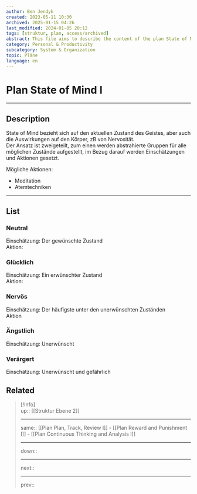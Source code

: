 ```yaml
---
author: Ben Jendyk
created: 2023-05-11 10:30
archived: 2025-01-15 04:26
last_modified: 2024-01-05 20:12
tags: [struktur, plan, access/archived]
abstract: This file aims to describe the content of the plan State of Mind I and list the actions depending on which state currently in.
category: Personal & Productivity 
subcategory: System & Organization 
topic: Pläne 
language: en
---
```


# Plan State of Mind I

---

## Description

State of Mind bezieht sich auf den aktuellen Zustand des Geistes, aber auch die Auswirkungen auf den Körper, zB von Nervosität.  
Der Ansatz ist zweigeteilt, zum einen werden abstrahierte Gruppen für alle möglichen Zustände aufgestellt, im Bezug darauf werden Einschätzungen und Aktionen gesetzt.

Mögliche Aktionen:

- Meditation
- Atemtechniken

---

## List

### Neutral

Einschätzung: Der gewünschte Zustand  
Aktion:

### Glücklich

Einschätzung: Ein erwünschter Zustand  
Aktion:

### Nervös

Einschätzung: Der häufigste unter den unerwünschten Zuständen  
Aktion

### Ängstlich

Einschätzung: Unerwünscht 

### Verärgert

Einschätzung: Unerwünscht und gefährlich

## Related

> [!Info]  
> up:: [[Struktur Ebene 2]]
> - ---
> same:: [[Plan Plan, Track, Review I]] - [[Plan Reward and Punishment I]] - [[Plan Continuous Thinking and  Analysis I]]
> - ---
> down::
> - ---
> next::
> - ---
> prev::
